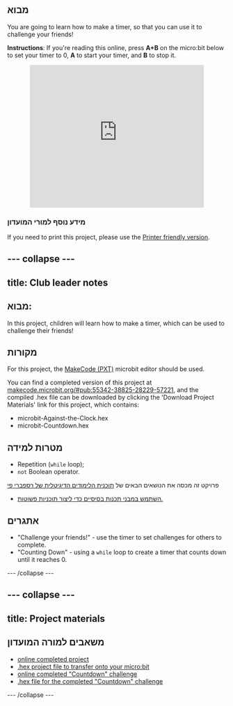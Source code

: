 ## מבוא

You are going to learn how to make a timer, so that you can use it to challenge your friends!

**Instructions**: If you're reading this online, press **A+B** on the micro:bit below to set your timer to 0, **A** to start your timer, and **B** to stop it.

<div class="trinket" style="width:400px;margin: 0 auto;">
<div style="position:relative;height:0;padding-bottom:81.97%;overflow:hidden;"><iframe style="position:absolute;top:0;left:0;width:100%;height:100%;" src="https://makecode.microbit.org/---run?id=_iRqcVkfXiffq" allowfullscreen="allowfullscreen" sandbox="allow-popups allow-scripts allow-same-origin" frameborder="0"></iframe></div>
</div>

### מידע נוסף למורי המועדון

If you need to print this project, please use the [Printer friendly version](https://projects.raspberrypi.org/en/projects/against-the-clock/print).

## \--- collapse \---

## title: Club leader notes

## מבוא:

In this project, children will learn how to make a timer, which can be used to challenge their friends!

## מקורות

For this project, the [MakeCode (PXT)](http://jumpto.cc/pxt-new) microbit editor should be used.

You can find a completed version of this project at [makecode.microbit.org/#pub:55342-38825-28229-57221](https://makecode.microbit.org/#pub:55342-38825-28229-57221), and the compiled .hex file can be downloaded by clicking the 'Download Project Materials' link for this project, which contains:

* microbit-Against-the-Clock.hex
* microbit-Countdown.hex

## מטרות למידה

* Repetition (`while` loop);
* `not` Boolean operator.

פרויקט זה מכסה את הנושאים הבאים של [ תוכנית הלימודים הדיגיטלית של רספברי פי ](http://rpf.io/curriculum)

* [השתמש במבני תכנות בסיסיים כדי ליצור תוכניות פשוטות.](https://www.raspberrypi.org/curriculum/programming/creator)

## אתגרים

* "Challenge your friends!" - use the timer to set challenges for others to complete.
* "Counting Down" - using a `while` loop to create a timer that counts down until it reaches 0.

\--- /collapse \---

## \--- collapse \---

## title: Project materials

## משאבים למורה המועדון

* [online completed project](https://makecode.microbit.org/#pub:55342-38825-28229-57221)
* [.hex project file to transfer onto your micro:bit](resources/microbit-Against-the-Clock.hex)
* [online completed "Countdown" challenge](https://makecode.microbit.org/#pub:69636-14914-13941-21768)
* [.hex file for the completed "Countdown" challenge](resources/microbit-Countdown.hex)

\--- /collapse \---